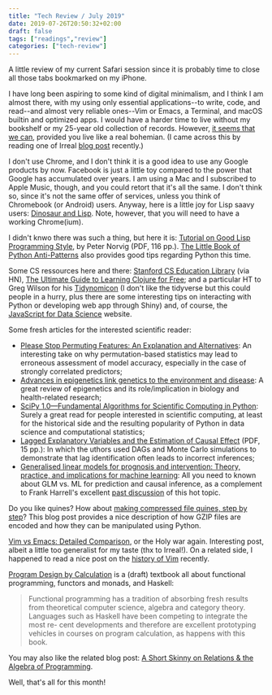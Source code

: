 ```yaml
---
title: "Tech Review / July 2019"
date: 2019-07-26T20:50:32+02:00
draft: false
tags: ["readings","review"]
categories: ["tech-review"]
---
```

A little review of my current Safari session since it is probably time to close all those tabs bookmarked on my iPhone.

<!--more-->

I have long been aspiring to some kind of digital minimalism, and I think I am almost there, with my using only essential applications--to write, code, and read--and almost very reliable ones--Vim or Emacs, a Terminal, and macOS builtin and optimized apps. I would have a harder time to live without my bookshelf or my 25-year old collection of records. However, [it seems that we can](https://markmanson.net/minimalism), provided you live like a real bohemian. (I came across this by reading one of Irreal [blog post](https://irreal.org/blog/?p=8197) recently.)

I don't use Chrome, and I don't think it is a good idea to use any Google products by now. Facebook is just a little toy compared to the power that Google has accumulated over years. I am using a Mac and I subscribed to Apple Music, though, and you could retort that it's all the same. I don't think so, since it's not the same offer of services, unless you think of Chromebook (or Android) users. Anyway, here is a little joy for Lisp saavy users: [Dinosaur and Lisp](http://vito.sdf.org/dino.html). Note, however, that you will need to have a working Chrome(ium).

I didn't knwo there was such a thing, but here it is: [Tutorial on Good Lisp Programming Style](https://www.cs.umd.edu/~nau/cmsc421/norvig-lisp-style.pdf), by Peter Norvig (PDF, 116 pp.). [The Little Book of Python Anti-Patterns](https://docs.quantifiedcode.com/python-anti-patterns/index.html) also provides good tips regarding Python this time.

Some CS ressources here and there: [Stanford CS Education Library](http://cslibrary.stanford.edu) (via HN), [The Ultimate Guide to Learning Clojure for Free](https://purelyfunctional.tv/mini-guide/the-ultimate-guide-to-learning-clojure-for-free/); and a particular HT to Greg Wilson for his [Tidynomicon](https://gvwilson.github.io/tidynomicon/) (I don't like the tidyverse but this could people in a hurry, plus there are some interesting tips on interacting with Python or developing web app through Shiny) and, of course, the [JavaScript for Data Science](http://js4ds.org) website.

Some fresh articles for the interested scientific reader:

- [Please Stop Permuting Features: An Explanation and Alternatives](https://arxiv.org/abs/1905.03151): An interesting take on why permutation-based statistics may lead to erroneous assessment of model accuracy, especially in the case of strongly correlated predictors;
- [Advances in epigenetics link genetics to the environment and disease](https://www.nature.com/articles/s41586-019-1411-0): A great review of epigenetics and its role/implication in biology and health-related research;
- [SciPy 1.0—Fundamental Algorithms for Scientific Computing in Python](https://arxiv.org/abs/1907.10121): Surely a great read for people interested in scientific computing, at least for the historical side and the resulting popularity of Python in data science and computational statistics;
- [Lagged Explanatory Variables and the Estimation of Causal Effect](https://tompepinsky.files.wordpress.com/2017/06/jop2017.pdf) (PDF, 15 pp.): In which the uthors used DAGs and Monte Carlo simulations to demonstrate that lag identification often leads to incorrect inferences;
- [Generalised linear models for prognosis and intervention: Theory, practice, and implications for machine learning](https://arxiv.org/abs/1906.01461): All you need to known about GLM vs. ML for prediction and causal inference, as a complement to Frank Harrell's excellent [past discussion](https://www.fharrell.com/post/stat-ml) of this hot topic.

Do you like quines? How about [making compressed file quines, step by step](https://blog.matthewbarber.io/2019/07/22/how-to-make-compressed-file-quines)? This blog post provides a nice description of how GZIP files are encoded and how they can be manipulated using Python.

[Vim vs Emacs: Detailed Comparison](https://linuxhint.com/vim_vs_emacs/), or the Holy war again. Interesting post, albeit a little too generalist for my taste (thx to Irreal!). On a related side, I happened to read a nice post on the [history of Vim](https://begriffs.com/posts/2019-07-19-history-use-vim.html) recently.

[Program Design by Calculation](http://www4.di.uminho.pt/~jno/ps/pdbc.pdf) is a (draft) textbook all about functional programming, functors and monads, and Haskell:

> Functional programming has a tradition of absorbing fresh results from theoretical computer science, algebra and category theory. Languages such as Haskell have been competing to integrate the most re- cent developments and therefore are excellent prototyping vehicles in courses on program calculation, as happens with this book.

You may also like the related blog post: [A Short Skinny on Relations & the Algebra of Programming](http://www.philipzucker.com/a-short-skinny-on-relations-towards-the-algebra-of-programming/).

Well, that's all for this month!
